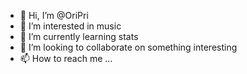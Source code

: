 - 👋 Hi, I’m @OriPri
- 👀 I’m interested in music
- 🌱 I’m currently learning stats
- 💞️ I’m looking to collaborate on something interesting
- 📫 How to reach me ...

<!---
OriPri/OriPri is a ✨ special ✨ repository because its `README.md` (this file) appears on your GitHub profile.
You can click the Preview link to take a look at your changes.
--->
